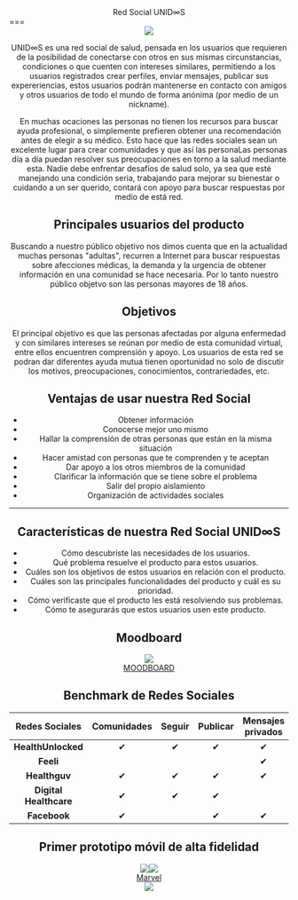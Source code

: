<center> Red Social UNID∞S</center>
===

<center><a href="https://florball.github.io/lim-2018-05-bc-core-am-socialnetwork/src/"><img src="https://image.ibb.co/dkbYmK/unidos.png"/></a><center>

UNID∞S es una red social de salud, pensada en los usuarios que requieren de la posibilidad de conectarse con otros en sus mismas circunstancias, condiciones o que cuenten con intereses similares, permitiendo a los usuarios registrados crear perfiles, enviar mensajes, publicar sus expereriencias, estos usuarios podrán mantenerse en contacto con amigos y otros usuarios de todo el mundo de forma anónima (por medio de un nickname).

En muchas ocaciones las personas no tienen los recursos para buscar ayuda profesional, o simplemente prefieren obtener una recomendación antes de elegir a su médico. Esto hace que las redes sociales sean un excelente lugar para crear comunidades y que así las personaLas personas día a día puedan resolver sus preocupaciones en torno a la salud mediante esta. Nadie debe enfrentar desafíos de salud solo, ya sea que esté manejando una condición seria, trabajando para mejorar su bienestar o cuidando a un ser querido, contará con apoyo para buscar respuestas por medio de está red. 

## Principales usuarios del producto

Buscando a nuestro público objetivo nos dimos cuenta que en la actualidad muchas personas "adultas", recurren a Internet para buscar respuestas sobre afecciones médicas, la demanda y la urgencia de obtener información en una comunidad se hace necesaria. Por lo tanto nuestro público objetvo son las personas mayores de 18 años.

## Objetivos

El principal objetivo es que las personas afectadas por alguna enfermedad y con similares intereses se reúnan por medio de esta comunidad virtual, entre ellos encuentren comprensión y apoyo. Los usuarios de esta red se podran dar diferentes  ayuda mutua tienen oportunidad no solo de discutir los motivos, preocupaciones, conocimientos, contrariedades, etc.

## Ventajas de usar nuestra Red Social

* Obtener información
* Conocerse mejor uno mismo
* Hallar la comprensión de otras personas que están en la misma situación
* Hacer amistad con personas que te comprenden y te aceptan
* Dar apoyo a los otros miembros de la comunidad
* Clarificar la información que se tiene sobre el problema
* Salir del propio aislamiento
* Organización de actividades sociales

***

## Características de nuestra Red Social UNID∞S

* Cómo descubriste las necesidades de los usuarios.
* Qué problema resuelve el producto para estos usuarios.
* Cuáles son los objetivos de estos usuarios en relación con el producto.
* Cuáles son las principales funcionalidades del producto y cuál es su prioridad.
* Cómo verificaste que el producto les está resolviendo sus problemas.
* Cómo te asegurarás que estos usuarios usen este producto.

## Moodboard

<center><img src="https://preview.ibb.co/kskbqe/moodboard.png"/></center><center><a href="https://image.ibb.co/egNNVe/moodboard.png">MOODBOARD</a></center>

## Benchmark de Redes Sociales 

| Redes Sociales | Comunidades | Seguir | Publicar | Mensajes privados | Usuarios anónimos | Diagnóstico médico|
|:----------:|:---------------:|:------:|:--------:|:-----------------:|:-----------------:|:-----------------:|
| **HealthUnlocked** | ✔ | ✔ | ✔ | ✔ | ✔ |  |
| **Feeli** |  |  |  | ✔ |  | ✔ |
| **Healthguv** | ✔ | ✔ | ✔ | ✔ |  |  |
| **Digital Healthcare** | ✔ | ✔ | ✔ |  |  |  |
| **Facebook** | ✔ |  | ✔ | ✔ |  |  |

## Primer prototipo móvil de alta fidelidad

<center><img src="https://image.ibb.co/j7zSVe/marvel.png"/><img src="https://image.ibb.co/cspGOz/marvel2.png"/></center><center><a href="https://marvelapp.com/e2b3f54/screen/45795042">Marvel</a></center>

<center><img src="https://i.imgur.com/mhmfCVH.jpg"/></center>


  